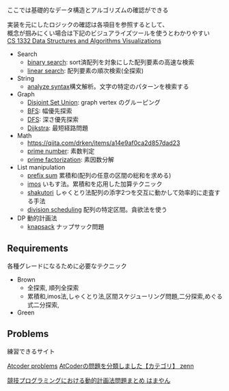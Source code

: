 ここでは基礎的なデータ構造とアルゴリズムの確認ができる  

実装を元にしたロジックの確認は各項目を参照するとして、  
概念が掴みにくい場合は下記のビジュアライズツールを使うとわかりやすい    
[CS 1332 Data Structures and Algorithms Visualizations](https://csvistool.com/)  

- Search
  - [binary search](./binarysearch): sort済配列を対象にした配列要素の高速な検索
  - [linear search](./linearsearch): 配列要素の順次検索(全探索)
- String
  - [analyze syntax](./syntax)構文解析。文字の特定のパターンを検索する
- Graph
  - [Disjoint Set Union](./disjointsetunion): graph vertex のグルーピング
  - [BFS](./bfs): 幅優先探索
  - [DFS](./dfs): 深さ優先探索
  - [Dijkstra](./dijkstra): 最短経路問題
- Math
  - https://qiita.com/drken/items/a14e9af0ca2d857dad23
  - [prime number](./prime): 素数判定
  - [prime factorization](./primefactorization): 素因数分解
- List manipulation
  - [prefix sum](./prefix_sum) 累積和(配列の任意の区間の総和を求める)
  - [imos](./imos) いもす法。累積和を応用した加算テクニック
  - [shakutori](./imos) しゃくとり法配列の添字2つを交互に動かして効率的に走査する手法
  - [division scheduling](./imos) 配列の特定区間。貪欲法を使う
- DP 動的計画法
  - [knapsack](./knapsack) ナップサック問題


## Requirements

各種グレードになるために必要なテクニック  

- Brown
  - 全探索, 順列全探索
  - 累積和,imos法,しゃくとり法,区間スケジューリング問題,二分探索,めぐる式二分探索,
- Green

## Problems

練習できるサイト

[Atcoder problems](https://kenkoooo.com/atcoder/#/table/)
[AtCoderの問題を分類しました【カテゴリ】 zenn](https://zenn.dev/koyanagihitoshi/books/atcoder-classification-6)

[競技プログラミングにおける動的計画法問題まとめ はまやん](https://blog.hamayanhamayan.com/entry/2017/02/27/021246)